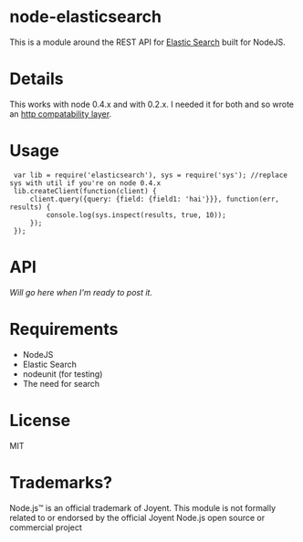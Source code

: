 node-elasticsearch
============

This is a module around the REST API for [Elastic Search](http://www.elasticsearch.org/) built for NodeJS.


Details
=============

This works with node 0.4.x and with 0.2.x. I needed it for both and so wrote an [http compatability layer](http://github.com/ncb000gt/node-http_compat).


Usage
=============

     var lib = require('elasticsearch'), sys = require('sys'); //replace sys with util if you're on node 0.4.x
     lib.createClient(function(client) {
         client.query({query: {field: {field1: 'hai'}}}, function(err, results) {
             console.log(sys.inspect(results, true, 10));
         });
     });


API
==============

*Will go here when I'm ready to post it.*


Requirements
=============

* NodeJS
* Elastic Search
* nodeunit (for testing)
* The need for search


License
=============

MIT


Trademarks?
============

Node.js™ is an official trademark of Joyent. This module is not formally related to or endorsed by the official Joyent Node.js open source or commercial project
